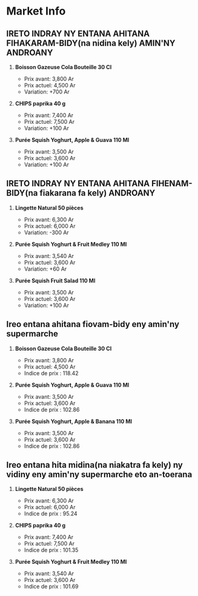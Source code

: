 # Market Info

## IRETO INDRAY NY ENTANA AHITANA FIHAKARAM-BIDY(na nidina kely) AMIN'NY ANDROANY

1. **Boisson Gazeuse Cola Bouteille 30 Cl**
   - Prix avant: 3,800 Ar
   - Prix actuel: 4,500 Ar
   - Variation: +700 Ar

2. **CHIPS paprika 40 g**
   - Prix avant: 7,400 Ar
   - Prix actuel: 7,500 Ar
   - Variation: +100 Ar

3. **Purée Squish Yoghurt, Apple & Guava 110 Ml**
   - Prix avant: 3,500 Ar
   - Prix actuel: 3,600 Ar
   - Variation: +100 Ar

## IRETO INDRAY NY ENTANA AHITANA FIHENAM-BIDY(na fiakarana fa kely) ANDROANY

1. **Lingette Natural 50 pièces**
   - Prix avant: 6,300 Ar
   - Prix actuel: 6,000 Ar
   - Variation: -300 Ar

2. **Purée Squish Yoghurt & Fruit Medley 110 Ml**
   - Prix avant: 3,540 Ar
   - Prix actuel: 3,600 Ar
   - Variation: +60 Ar

3. **Purée Squish Fruit Salad 110 Ml**
   - Prix avant: 3,500 Ar
   - Prix actuel: 3,600 Ar
   - Variation: +100 Ar

## Ireo entana ahitana fiovam-bidy eny amin'ny supermarche

1. **Boisson Gazeuse Cola Bouteille 30 Cl**
   - Prix avant: 3,800 Ar
   - Prix actuel: 4,500 Ar
   - Indice de prix : 118.42

2. **Purée Squish Yoghurt, Apple & Guava 110 Ml**
   - Prix avant: 3,500 Ar
   - Prix actuel: 3,600 Ar
   - Indice de prix : 102.86

3. **Purée Squish Yoghurt, Apple & Banana 110 Ml**
   - Prix avant: 3,500 Ar
   - Prix actuel: 3,600 Ar
   - Indice de prix : 102.86

## Ireo entana hita midina(na niakatra fa kely) ny vidiny eny amin'ny supermarche eto an-toerana

1. **Lingette Natural 50 pièces**
   - Prix avant: 6,300 Ar
   - Prix actuel: 6,000 Ar
   - Indice de prix : 95.24

2. **CHIPS paprika 40 g**
   - Prix avant: 7,400 Ar
   - Prix actuel: 7,500 Ar
   - Indice de prix : 101.35

3. **Purée Squish Yoghurt & Fruit Medley 110 Ml**
   - Prix avant: 3,540 Ar
   - Prix actuel: 3,600 Ar
   - Indice de prix : 101.69


